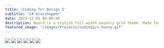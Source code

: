 ```yaml
---
title: 'Coding for Design I'
subtitle: 'C# Grasshopper'
date: 2023-12-01 00:00:00
description: Board is a stylish full-width masonry grid theme. Made for designers, artists, photographers and developers to show off their best work.
featured_image: '/images/Projects/coding1/v_bunny.gif'
---
```


<div class="gallery" data-columns="3">
	<img src="{{site.baseurl}}/images/Projects/coding1/v_bunny.gif">
	<img src="{{site.baseurl}}/images/Projects/coding1/c_bunny.gif">
    <img src="{{site.baseurl}}/images/Projects/coding1/contour_density.gif">
    <img src="{{site.baseurl}}/images/Projects/coding1/contour1p.gif">
    <img src="{{site.baseurl}}/images/Projects/coding1/contour2p.gif">
    <img src="{{site.baseurl}}/images/Projects/coding1/v_count_tol1.gif">
</div>
